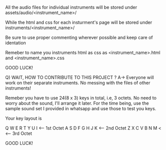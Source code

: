 All the audio files for individual instruments will be stored under
assets/audio/<instrument_name>/

While the html and css for each insturment's page will be stored under 
instruments/<instrument_name>/

Be sure to use proper commenting wherever possible and keep care of identation

Remeber to name you instruments html as css as <instrument_name>.html and <instrument_name>.css

GOOD LUCK!

Q) WAIT, HOW TO CONTRIBUTE TO THIS PROJECT ?
A-> Everyone will work on their separate instruments. No messing with the files of other instruments!

Remeber you have to use 24(8 x 3) keys in total, i.e, 3 octets. No need to worry about the sound, I'll arrange it later.
For the time being, use the sample sound set I provided in whatsapp and use those to test you keys.

Your key layout is

Q W E R T Y U I     <-- 1st Octet
A S D F G H J K     <-- 2nd Octet
Z X C V B N M <     <-- 3rd Octet

GOOD LUCK!